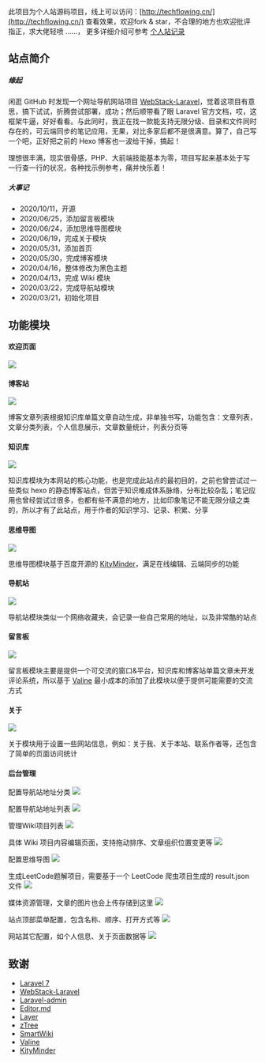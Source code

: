 
此项目为个人站源码项目，线上可以访问：[http://techflowing.cn/](http://techflowing.cn/) 查看效果，欢迎fork & star，不合理的地方也欢迎批评指正，求大佬轻喷 ......，
更多详细介绍可参考 [个人站记录](http://techflowing.cn/wiki/detail/8)

## 站点简介

##### 缘起

闲逛 GitHub 时发现一个网址导航网站项目 [WebStack-Laravel](https://github.com/hui-ho/WebStack-Laravel "WebStack-Laravel")，觉着这项目有意思，搞下试试，折腾尝试部署，成功；然后顺带看了眼 Laravel 官方文档，哎，这框架牛逼，好好看看。与此同时，我正在找一款能支持无限分级、目录和文件同时存在的，可云端同步的笔记应用，无果，对比多家后都不是很满意。算了，自己写一个吧，正好把之前的 Hexo 博客也一波给干掉，搞起！

理想很丰满，现实很骨感，PHP、大前端技能基本为零，项目写起来基本处于写一行查一行的状况，各种找示例参考，痛并快乐着！


##### 大事记

* 2020/10/11，开源
* 2020/06/25，添加留言板模块
* 2020/06/24，添加思维导图模块
* 2020/06/19，完成关于模块
* 2020/05/31，添加首页
* 2020/05/30，完成博客模块
* 2020/04/16，整体修改为黑色主题
* 2020/04/13，完成 Wiki 模块
* 2020/03/22，完成导航站模块
* 2020/03/21，初始化项目

## 功能模块

#### 欢迎页面

![](https://raw.githubusercontent.com/techflowing/Blog/master/screenshot/welcome.png)

#### 博客站

![](https://raw.githubusercontent.com/techflowing/Blog/master/screenshot/blog.png)

博客文章列表根据知识库单篇文章自动生成，非单独书写，功能包含：文章列表，文章分类列表，个人信息展示，文章数量统计，列表分页等

#### 知识库

![](https://raw.githubusercontent.com/techflowing/Blog/master/screenshot/wiki.png)

知识库模块为本网站的核心功能，也是完成此站点的最初目的，之前也曾尝试过一些类似 hexo 的静态博客站点，但苦于知识难成体系脉络，分布比较杂乱；笔记应用也曾经尝试过很多，也都有些不满意的地方，比如印象笔记不能无限分级之类的，所以才有了此站点，用于作者的知识学习、记录、积累、分享

#### 思维导图

![](https://raw.githubusercontent.com/techflowing/Blog/master/screenshot/xmind.png)

思维导图模块基于百度开源的 [KityMinder](https://github.com/fex-team/kityminder)，满足在线编辑、云端同步的功能

#### 导航站

![](https://raw.githubusercontent.com/techflowing/Blog/master/screenshot/navigation.png)

导航站模块类似一个网络收藏夹，会记录一些自己常用的地址，以及非常酷的站点

#### 留言板

![](https://raw.githubusercontent.com/techflowing/Blog/master/screenshot/guestbook.png)

留言板模块主要是提供一个可交流的窗口&平台，知识库和博客站单篇文章未开发评论系统，所以基于 [Valine](https://valine.js.org/) 最小成本的添加了此模块以便于提供可能需要的交流方式

#### 关于

![](https://raw.githubusercontent.com/techflowing/Blog/master/screenshot/about.png)

关于模块用于设置一些网站信息，例如：关于我、关于本站、联系作者等，还包含了简单的页面访问统计

#### 后台管理

配置导航站地址分类
![](https://raw.githubusercontent.com/techflowing/Blog/master/screenshot/Lark20201011222114.png)

配置导航站地址列表
![](https://raw.githubusercontent.com/techflowing/Blog/master/screenshot/Lark20201011222127.png)

管理Wiki项目列表
![](https://raw.githubusercontent.com/techflowing/Blog/master/screenshot/Lark20201011222140.png)

具体 Wiki 项目内容编辑页面，支持拖动排序、文章组织位置变更等
![](https://raw.githubusercontent.com/techflowing/Blog/master/screenshot/Lark20201011224819.png)

配置思维导图
![](https://raw.githubusercontent.com/techflowing/Blog/master/screenshot/Lark20201011222202.png)

生成LeetCode题解项目，需要基于一个 LeetCode 爬虫项目生成的 result.json 文件
![](https://raw.githubusercontent.com/techflowing/Blog/master/screenshot/Lark20201011222213.png)

媒体资源管理，文章的图片也会上传存储到这里
![](https://raw.githubusercontent.com/techflowing/Blog/master/screenshot/Lark20201011222226.png)

站点顶部菜单配置，包含名称、顺序、打开方式等
![](https://raw.githubusercontent.com/techflowing/Blog/master/screenshot/Lark20201011222239.png)

网站其它配置，如个人信息、关于页面数据等
![](https://raw.githubusercontent.com/techflowing/Blog/master/screenshot/Lark20201011222256.png)




## 致谢

* [Laravel 7](https://learnku.com/docs/laravel/7.x "Laravel 7")
* [WebStack-Laravel](https://github.com/hui-ho/WebStack-Laravel "WebStack-Laravel")
* [Laravel-admin](https://laravel-admin.org/ "Laravel-admin")
* [Editor.md](http://editor.md.ipandao.com/ "Editor.md")
* [Layer ](https://layer.layui.com/ "Layer ")
* [zTree](http://www.treejs.cn/v3/main.php#_zTreeInfo "zTree")
* [SmartWiki](https://github.com/lifei6671/SmartWiki "SmartWiki")
* [Valine](https://valine.js.org/)
* [KityMinder](https://github.com/fex-team/kityminder)

